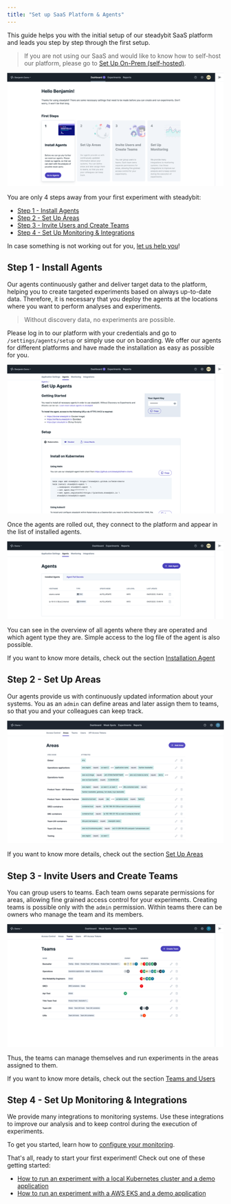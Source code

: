```yaml
---
title: "Set up SaaS Platform & Agents"
---
```

This guide helps you with the initial setup of our steadybit SaaS platform and leads you step by step through the first setup.

>If you are not using our SaaS and would like to know how to self-host our platform, please go to [Set Up On-Prem (self-hosted)](20-set-up-onprem).
>

![on-boarding](img-set-up/step1-setup-platform.png)

You are only 4 steps away from your first experiment with steadybit:

- [Step 1 - Install Agents](#step1-installagents)
- [Step 2 - Set Up Areas](#step2-setupareas)
- [Step 3 - Invite Users and Create Teams](#step3-inviteusersandcreateteams)
- [Step 4 - Set Up Monitoring & Integrations](#step4-setupmonitoring&integrations)

In case something is not working out for you, [let us help you](https://www.steadybit.com/contact)!

## Step 1 - Install Agents
Our agents continuously gather and deliver target data to the platform, helping you to create targeted experiments based on always up-to-date data.
Therefore, it is necessary that you deploy the agents at the locations where you want to perform analyses and experiments.

> Without discovery data, no experiments are possible.

Please log in to our platform with your credentials and go to `/settings/agents/setup` or simply use our on boarding.
We offer our agents for different platforms and have made the installation as easy as possible for you.

![agents](img-set-up/set-up-agents.png)

Once the agents are rolled out, they connect to the platform and appear in the list of installed agents.

![agents finished](img-set-up/set-up-agents-finished.png)

You can see in the overview of all agents where they are operated and which agent type they are.
Simple access to the log file of the agent is also possible.

If you want to know more details, check out the section [Installation Agent](../install-configure/30-install-agents)

## Step 2 - Set Up Areas

Our agents provide us with continuously updated information about your systems.
You as an `admin` can define areas and later assign them to teams, so that you and your colleagues can keep track.

![areas](img-set-up/areas.png)

If you want to know more details, check out the section [Set Up Areas](../install-configure/50-set-up-areas)

## Step 3 - Invite Users and Create Teams

You can group users to teams. Each team owns separate permissions for areas, allowing fine grained access control for your experiments.
Creating teams is possible only with the `admin` permission. Within teams there can be owners who manage the team and its members.

![teams](img-set-up/teams.png)

Thus, the teams can manage themselves and run experiments in the areas assigned to them.

If you want to know more details, check out the section [Teams and Users](../install-configure/60-teams-and-users)

## Step 4 - Set Up Monitoring & Integrations

We provide many integrations to monitoring systems.
Use these integrations to improve our analysis and to keep control during the execution of experiments.

To get you started, learn how to [configure your monitoring](../install-configure/70-configure-monitoring).

That's all, ready to start your first experiment! Check out one of these getting started:
- [How to run an experiment with a local Kubernetes cluster and a demo application](30-run-experiment-local)
- [How to run an experiment with a AWS EKS and a demo application](40-run-experiment-eks)
